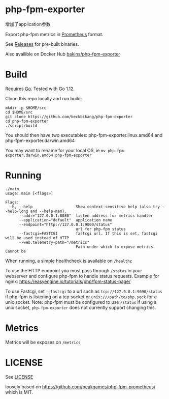 php-fpm-exporter
================

增加了application参数

Export php-fpm metrics in [Prometheus](https://prometheus.io/) format.

See [Releases](https://github.com/beckbikang/php-fpm-exporter/releases) for pre-built binaries.

Also availible on Docker Hub [bakins/php-fpm-exporter](https://hub.docker.com/r/bakins/php-fpm-exporter/)

Build
=====

Requires [Go](https://golang.org/doc/install). Tested with Go 1.12.

Clone this repo locally and run build:

```
mkdir -p $HOME/src
cd $HOME/src
git clone https://github.com/beckbikang/php-fpm-exporter
cd php-fpm-exporter
./script/build
```

You should then have two executables: php-fpm-exporter.linux.amd64 and php-fpm-exporter.darwin.amd64

You may want to rename for your local OS, ie `mv php-fpm-exporter.darwin.amd64 php-fpm-exporter`

Running
=======

```
./main
usage: main [<flags>]

Flags:
  -h, --help                   Show context-sensitive help (also try --help-long and --help-man).
      --addr="127.0.0.1:8080"  listen address for metrics handler
      --application="default"  application name
      --endpoint="http://127.0.0.1:9000/status"  
                               url for php-fpm status
      --fastcgi=FASTCGI        fastcgi url. If this is set, fastcgi will be used instead of HTTP
      --web.telemetry-path="/metrics"  
                               Path under which to expose metrics. Cannot be 
```

When running, a simple healthcheck is available on `/healthz`

To use the HTTP endpoint you must pass through `/status` in your webserver 
and configure php-fpm to handle status requests. Example for nginx: https://easyengine.io/tutorials/php/fpm-status-page/

To use Fastcgi, set `--fastcgi` to a url such as `tcp://127.0.0.1:9090/status` if php-fpm is listening on a tcp socket or 
`unix:///path/to/php.sock` for a unix socket. Note: php-fpm must be configured to use `/status` if using a unix socket, `php-fpm-exporter` does not currently support changing this.

Metrics
=======

Metrics will be exposes on `/metrics`

LICENSE
========

See [LICENSE](./LICENSE)

loosely based on https://github.com/peakgames/php-fpm-prometheus/ which is MIT.
